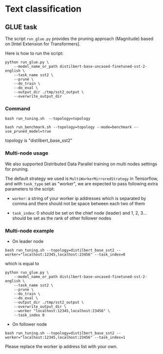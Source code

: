 # Text classification

## GLUE task

The script `run_glue.py` provides the pruning approach (Magnitude) based on [Intel Extension for Transformers].

Here is how to run the script:
 
```
python run_glue.py \    
    --model_name_or_path distilbert-base-uncased-finetuned-sst-2-english \     
    --task_name sst2 \     
    --prune \      
    --do_train \     
    --do_eval \
    --output_dir ./tmp/sst2_output \  
    --overwrite_output_dir
```

### Command

```
bash run_tuning.sh  --topology=topology
```

```
bash run_benchmark.sh --topology=topology --mode=benchmark --use_pruned_model=true
```
topology is "distilbert_base_sst2"


### Multi-node usage

We also supported Distributed Data Parallel training on multi nodes settings for pruning.

The default strategy we used is `MultiWorkerMirroredStrategy` in Tensorflow, and with `task_type` set as "worker", we are expected to pass following extra parameters to the script:

* `worker`: a string of your worker ip addresses which is separated by comma and there should not be space between each two of them

* `task_index`: 0 should be set on the chief node (leader) and 1, 2, 3... should be set as the rank of other follower nodes

### Multi-node example

* On leader node

```
bash run_tuning.sh --topology=distilbert_base_sst2 --worker="localhost:12345,localhost:23456" --task_index=0
```

which is equal to

```
python run_glue.py \    
    --model_name_or_path distilbert-base-uncased-finetuned-sst-2-english \     
    --task_name sst2 \     
    --prune \      
    --do_train \     
    --do_eval \
    --output_dir ./tmp/sst2_output \  
    --overwrite_output_dir \
    --worker "localhost:12345,localhost:23456" \
    --task_index 0
```

* On follower node

```
bash run_tuning.sh --topology=distilbert_base_sst2 --worker="localhost:12345,localhost:23456" --task_index=1
```

Please replace the worker ip address list with your own.